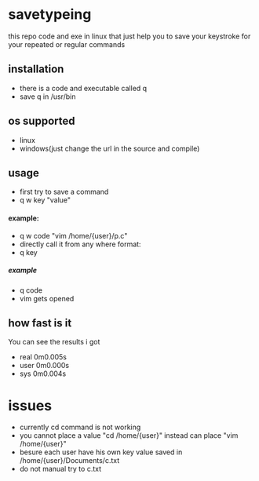 # savetypeing
this repo code  and exe in linux that just help you to save your keystroke for your repeated or regular commands
## installation
* there is a code and executable called q 
* save q in /usr/bin
## os supported
* linux
* windows(just change the url in the source and compile)
## usage 
* first try to save a command 
* q w key "value"
#### example:
* q w code "vim /home/{user}/p.c"
* directly call it from any where 
format:
* q key
##### example 
* q code
* vim gets opened 
## how fast is it 
You can see the results i got
* real	0m0.005s
* user	0m0.000s
* sys	0m0.004s

# issues
* currently cd command is not working
* you cannot place a value "cd /home/{user}" instead can place "vim /home/{user}"
* besure each user have his own key value saved in /home/{user}/Documents/c.txt
* do not manual try to c.txt

